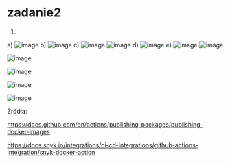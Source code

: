 # zadanie2
1.
a)
![image](https://github.com/gabrielamanka/zadanie2/assets/133596439/45f47135-cb8b-4a05-a28e-c91b7e7b5d2f)
b)
![image](https://github.com/gabrielamanka/zadanie2/assets/133596439/a3f4dea4-dae3-4865-ac60-33e65c2f8988)
c)
![image](https://github.com/gabrielamanka/zadanie2/assets/133596439/2e46c686-f1ed-48b0-a4b1-2c6714e7ddc2)
![image](https://github.com/gabrielamanka/zadanie2/assets/133596439/a27c93ae-f88f-465a-8386-43cbb832d117)
d)
![image](https://github.com/gabrielamanka/zadanie2/assets/133596439/17547f59-80e2-4b88-9eff-ed0d414df294)
e)
![image](https://github.com/gabrielamanka/zadanie2/assets/133596439/4036366f-fa97-475f-b150-4a453e853af3)
![image](https://github.com/gabrielamanka/zadanie2/assets/133596439/86eb398a-5ee4-4002-943d-66e368d0de87)

![image](https://github.com/gabrielamanka/zadanie2/assets/133596439/1a40768f-d234-40b3-b348-5512ab893b27)

![image](https://github.com/gabrielamanka/zadanie2/assets/133596439/23d391b6-096b-4e74-a827-3d614d1d106b)

![image](https://github.com/gabrielamanka/zadanie2/assets/133596439/7b1f6516-695e-4d2a-821c-32890966780f)

![image](https://github.com/gabrielamanka/zadanie2/assets/133596439/507b3d02-e687-4b40-ae98-1703b45e5299)

Źródła:

https://docs.github.com/en/actions/publishing-packages/publishing-docker-images

https://docs.snyk.io/integrations/ci-cd-integrations/github-actions-integration/snyk-docker-action
